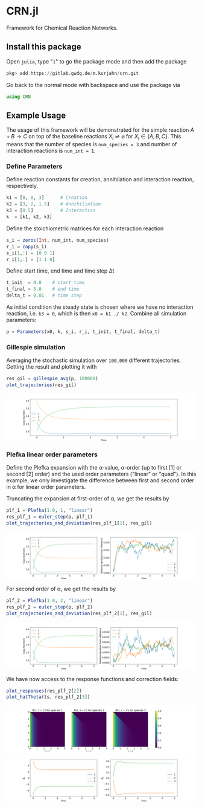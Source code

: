 # CRN.jl

Framework for Chemical Reaction Networks.

## Install this package

Open `julia`, type "`]`" to go the package mode and then add the package
```julia 
pkg> add https://gitlab.gwdg.de/m.kurjahn/crn.git
```

Go back to the normal mode with backspace and use the package via
```julia
using CRN
```

## Example Usage

The usage of this framework will be demonstrated for the simple reaction $`A+B\rightarrow C`$ on top of the baseline reactions $`X_i\rightleftharpoons\varnothing`$ for $`X_i\in\lbrace A,B,C \rbrace`$. This means that the number of species is `num_species = 3` and number of interaction reactions is `num_int = 1`. 

### Define Parameters
Define reaction constants for creation, annihilation and interaction reaction, respectively.
```julia
k1 = [8, 8, 3]      # Creation
k2 = [3, 2, 1.5]    # Annihiliation
k3 = [0.5]          # Interaction
k  = [k1, k2, k3]
```

Define the stoichiometric matrices for each interaction reaction
```julia
s_i = zeros(Int, num_int, num_species)
r_i = copy(s_i)
s_i[1,:] = [0 0 1]
r_i[1,:] = [1 1 0]
```

Define start time, end time and time step Δt
```julia
t_init  = 0.0    # start time
t_final = 5.0    # end time
delta_t = 0.01   # time step
```

As initial condition the steady state is chosen where we have no interaction reaction, i.e. `k3 = 0`, which is then `x0 = k1 ./ k2`. Combine all simulation parameters:
```julia
p = Parameters(x0, k, s_i, r_i, t_init, t_final, delta_t)
```

### Gillespie simulation
Averaging the stochastic simulation over `100,000` different trajectories. Getting the result and plotting it with
```julia
res_gil = gillespie_avg(p, 100000)
plot_trajectories(res_gil)
```
![Gillespie](figures/gillespie.png)

### Plefka linear order parameters

Define the Plefka expansion with the α-value, α-order (up to first [1] or second [2] order) and the used order parameters ("linear" or "quad"). In this example, we only investigate the difference between first and second order in α for linear order parameters. 

Truncating the expansion at first-order of α, we get the results by
```julia
plf_1 = Plefka(1.0, 1, "linear")
res_plf_1 = euler_step(p, plf_1)
plot_trajectories_and_deviation(res_plf_1[1], res_gil)
```
![Plefka_11](figures/plefka_1.png)

For second order of α, we get the results by
```julia
plf_2 = Plefka(1.0, 2, "linear")
res_plf_2 = euler_step(p, plf_2)
plot_trajectories_and_deviation(res_plf_2[1], res_gil)
```
![Plefka_11](figures/plefka_2.png)

We have now access to the response functions and correction fields:
```julia
plot_responses(res_plf_2[2])
plot_hatTheta(ts, res_plf_2[3])
```
![Plefka_11](figures/plefka_2_resp.png)
![Plefka_11](figures/plefka_2_hatTheta.png)